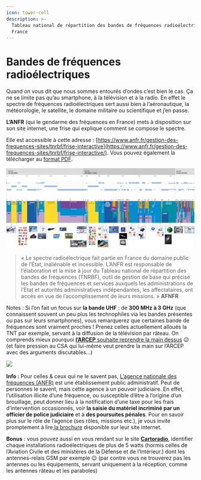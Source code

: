 ```yaml
---
icon: tower-cell
description: >-
  Tableau national de répartition des bandes de fréquences radioélectriques en
  France
---
```


# Bandes de fréquences radioélectriques

Quand on vous dit que nous sommes entourés d’ondes c’est bien le cas. Ça ne se limite pas qu’au smartphone, à la télévision et à la radio. En effet le spectre de fréquences radioélectriques sert aussi bien à l’aéronautique, la météorologie, le satellite, le domaine militaire ou scientifique et j’en passe.

**L’ANFR** (qui le gendarme des fréquences en France) mets à disposition sur son site internet, une frise qui explique comment se compose le spectre.&#x20;

Elle est accessible à cette adresse : [https://www.anfr.fr/gestion-des-frequences-sites/tnrbf/frise-interactive](https://www.anfr.fr/gestion-des-frequences-sites/tnrbf/frise-interactive/). Vous pouvez également la télécharger au [format PDF](https://www.anfr.fr/fileadmin/mediatheque/documents/ANFR/ANFR_Bande_Spectre_sept2018.pdf).

![](<../../.gitbook/assets/image (15).png>)

> « Le spectre radioélectrique fait partie en France du domaine public de l’État, inaliénable et incessible.  L’ANFR est responsable de l’élaboration et la mise à jour du Tableau national de répartition des bandes de fréquences (TNRBF), outil de gestion de base qui précise les bandes de fréquences et services auxquels les administrations de l’Etat et autorités administratives indépendantes, les affectataires, ont accès en vue de l’accomplissement de leurs missions. » **AFNFR**

Notes : Si l’on fait un focus sur **la bande UHF** : de **300 MHz à 3 GHz** (que connaissent souvent un peu plus les technophiles via les bandes présentes ou pas sur leurs smartphones), vous remarquerez que certaines bande de fréquences sont vraiment proches ! Prenez celles actuellement alloués la TNT par exemple, servant à la diffusion de la télévision par râteau. On comprends mieux pourquoi [**l’ARCEP** souhaite reprendre la main dessus](https://www.arcep.fr/actualites/les-prises-de-parole/detail/n/le-modele-de-la-tnt-est-a-bout-de-souffle-1.html) 😉 (et faire pression au CSA qui lui-même veut prendre la main sur l’ARCEP avec des arguments discutables…)

![](https://i0.wp.com/auktfrkszm.cloudimg.io/crop/1515x846/q70/sir.chamallow.com/wp-content/uploads/2019/05/bande_UHF.png?resize=1515%2C846\&ssl=1)

**Info :** Pour celles & ceux qui ne le savent pas, [L’agence nationale des fréquences (ANFR)](https://www.anfr.fr/publications/etudes/quelques-mots/) est une établissement public administratif. Peut de personnes le savent, mais cette agence à un pouvoir judiciaire. En effet, l’utilisation illicite d’une fréquence, ou susceptible d’être à l’origine d’un brouillage, peut donner lieu à la notification d’une taxe pour les frais d’intervention occasionnés, voir **la saisie du matériel incriminé par un officier de police judiciaire** et à **des poursuites pénales**. Pour en savoir plus sur le rôle de l’agence (ses rôles, missions etc.), je vous invite promptement à lire[ la brochure](https://www.anfr.fr/fileadmin/mediatheque/documents/ANFR/ANFR_Plaquette-2018.pdf) disponible sur leur site internet.

**Bonus** : vous pouvez aussi en vous rendant sur le site [**Cartoradio**](https://www.cartoradio.fr/), identifier chaque installations radioélectriques de plus de 5 watts (hormis celles de l’Aviation Civile et des ministères de la Défense et de l’Intérieur.) dont les antennes-relais GSM par exemple 😉 (par contre vous ne trouverez pas les antennes ou les équipements, servant uniquement à la réception, comme les antennes râteau et les paraboles)
